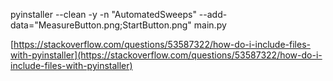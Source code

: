 pyinstaller --clean -y -n "AutomatedSweeps" --add-data="MeasureButton.png;StartButton.png" main.py

[https://stackoverflow.com/questions/53587322/how-do-i-include-files-with-pyinstaller](https://stackoverflow.com/questions/53587322/how-do-i-include-files-with-pyinstaller)